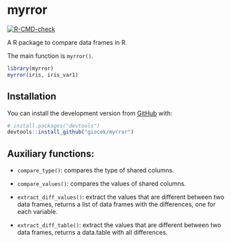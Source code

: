 # myrror
<!-- badges: start -->
  [![R-CMD-check](https://github.com/giorgiacek/myrror/actions/workflows/R-CMD-check.yaml/badge.svg)](https://github.com/giorgiacek/myrror/actions/workflows/R-CMD-check.yaml)
  <!-- badges: end -->



A R package to compare data frames in R.

The main function is `myrror()`.

``` r
library(myrror)
myrror(iris, iris_var1)

```

## Installation

You can install the development version from [GitHub](https://github.com/) with:

``` r
# install.packages("devtools")
devtools::install_github("giocek/myrror")
```

## Auxiliary functions:

-   `compare_type()`: compares the type of shared columns.

-   `compare_values()`: compares the values of shared columns.

-   `extract_diff_values()`: extract the values that are different between two data frames, returns a list of data frames with the differences, one for each variable.

-   `extract_diff_table()`: extract the values that are different between two data frames, returns a data.table with all differences.
